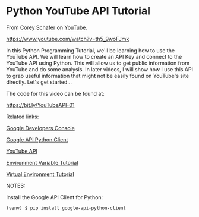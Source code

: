 # Python YouTube API Tutorial
From [Corey Schafer](https://www.youtube.com/channel/UCCezIgC97PvUuR4_gbFUs5g) on [YouTube](https://www.youtube.com).

https://www.youtube.com/watch?v=th5_9woFJmk

In this Python Programming Tutorial, we'll be learning how to use the YouTube API. We will learn how to create an API Key and connect to the YouTube API using Python. This will allow us to get public information from YouTube and do some analysis. In later videos, I will show how I use this API to grab useful information that might not be easily found on YouTube's site directly. Let's get started...

The code for this video can be found at:

https://bit.ly/YouTubeAPI-01

Related links:

[Google Developers Console](https://console.developers.google.com/)

[Google API Python Client](https://github.com/googleapis/google-api-python-client)

[YouTube API](https://developers.google.com/youtube/v3)

[Environment Variable Tutorial](https://youtu.be/5iWhQWVXosU)

[Virtual Environment Tutorial](https://youtu.be/Kg1Yvry_Ydk)

NOTES:

Install the Google API Client for Python:

```
(venv) $ pip install google-api-python-client
```

